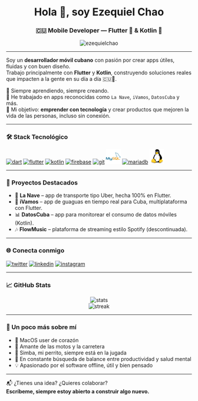<h1 align="center">Hola 👋, soy Ezequiel Chao</h1>
<h3 align="center">🇨🇺 Mobile Developer — Flutter 💙 & Kotlin 🚀</h3>

<p align="center">
  <img src="https://komarev.com/ghpvc/?username=ezequielchao&label=Visitas&color=blueviolet&style=flat" alt="ezequielchao" />
</p>

---

Soy un **desarrollador móvil cubano** con pasión por crear apps útiles, fluidas y con buen diseño.  
Trabajo principalmente con **Flutter** y **Kotlin**, construyendo soluciones reales que impacten a la gente en su día a día 🇨🇺📱.

🧠 Siempre aprendiendo, siempre creando.  
💼 He trabajado en apps reconocidas como `La Nave`, `iVamos`, `DatosCuba` y más.  
🎯 Mi objetivo: **emprender con tecnología** y crear productos que mejoren la vida de las personas, incluso sin conexión.

---

### 🛠️ Stack Tecnológico

<p align="left">
  <a href="https://dart.dev" target="_blank"><img src="https://www.vectorlogo.zone/logos/dartlang/dartlang-icon.svg" alt="dart" width="40" height="40"/></a>
  <a href="https://flutter.dev" target="_blank"><img src="https://www.vectorlogo.zone/logos/flutterio/flutterio-icon.svg" alt="flutter" width="40" height="40"/></a>
  <a href="https://kotlinlang.org" target="_blank"><img src="https://www.vectorlogo.zone/logos/kotlinlang/kotlinlang-icon.svg" alt="kotlin" width="40" height="40"/></a>
  <a href="https://firebase.google.com/" target="_blank"><img src="https://www.vectorlogo.zone/logos/firebase/firebase-icon.svg" alt="firebase" width="40" height="40"/></a>
  <a href="https://git-scm.com/" target="_blank"><img src="https://www.vectorlogo.zone/logos/git-scm/git-scm-icon.svg" alt="git" width="40" height="40"/></a>
  <a href="https://www.mysql.com/" target="_blank"><img src="https://raw.githubusercontent.com/devicons/devicon/master/icons/mysql/mysql-original-wordmark.svg" alt="mysql" width="40" height="40"/></a>
  <a href="https://mariadb.org/" target="_blank"><img src="https://www.vectorlogo.zone/logos/mariadb/mariadb-icon.svg" alt="mariadb" width="40" height="40"/></a>
  <a href="https://www.linux.org/" target="_blank"><img src="https://raw.githubusercontent.com/devicons/devicon/master/icons/linux/linux-original.svg" alt="linux" width="40" height="40"/></a>
</p>

---

### 🚀 Proyectos Destacados

- 📱 **La Nave** – app de transporte tipo Uber, hecha 100% en Flutter.
- 📍 **iVamos** – app de guaguas en tiempo real para Cuba, multiplataforma con Flutter.
- 📊 **DatosCuba** – app para monitorear el consumo de datos móviles (Kotlin).
- 🎶 **FlowMusic** – plataforma de streaming estilo Spotify (descontinuada).

---

### 🌐 Conecta conmigo

<p align="left">
  <a href="https://twitter.com/ezequiel_chaop" target="blank"><img align="center" src="https://raw.githubusercontent.com/rahuldkjain/github-profile-readme-generator/master/src/images/icons/Social/twitter.svg" alt="twitter" height="30" width="40" /></a>
  <a href="https://linkedin.com/in/ezequiel-chao-perez" target="blank"><img align="center" src="https://raw.githubusercontent.com/rahuldkjain/github-profile-readme-generator/master/src/images/icons/Social/linked-in-alt.svg" alt="linkedin" height="30" width="40" /></a>
  <a href="https://instagram.com/ezequiel_chaop" target="blank"><img align="center" src="https://raw.githubusercontent.com/rahuldkjain/github-profile-readme-generator/master/src/images/icons/Social/instagram.svg" alt="instagram" height="30" width="40" /></a>
</p>

---

### 📈 GitHub Stats

<p align="center">
  <img src="https://github-readme-stats.vercel.app/api?username=ezesoftchao&show_icons=true&theme=radical" alt="stats" />
  <br/>
  <img src="https://github-readme-streak-stats.herokuapp.com/?user=ezesoftchao&theme=radical" alt="streak" />
</p>

---

### 🧩 Un poco más sobre mí

- 🍎 MacOS user de corazón
- 🛵 Amante de las motos y la carretera
- 🐶 Simba, mi perrito, siempre está en la jugada
- 🔋 En constante búsqueda de balance entre productividad y salud mental
- 💡 Apasionado por el software offline, útil y bien pensado

---

📬 ¿Tienes una idea? ¿Quieres colaborar?  
**Escríbeme, siempre estoy abierto a construir algo nuevo.**
